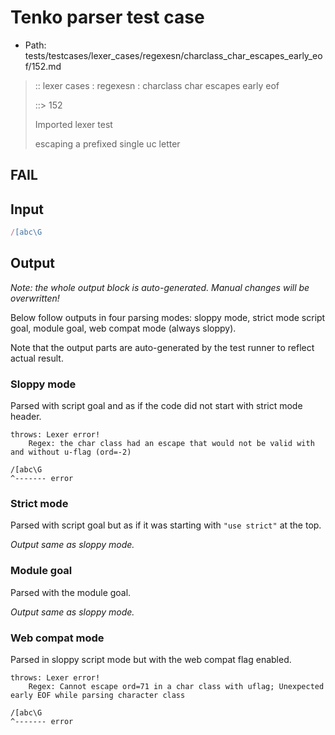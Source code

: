 # Tenko parser test case

- Path: tests/testcases/lexer_cases/regexesn/charclass_char_escapes_early_eof/152.md

> :: lexer cases : regexesn : charclass char escapes early eof
>
> ::> 152
>
> Imported lexer test
>
> escaping a prefixed single uc letter

## FAIL

## Input

`````js
/[abc\G
`````

## Output

_Note: the whole output block is auto-generated. Manual changes will be overwritten!_

Below follow outputs in four parsing modes: sloppy mode, strict mode script goal, module goal, web compat mode (always sloppy).

Note that the output parts are auto-generated by the test runner to reflect actual result.

### Sloppy mode

Parsed with script goal and as if the code did not start with strict mode header.

`````
throws: Lexer error!
    Regex: the char class had an escape that would not be valid with and without u-flag (ord=-2)

/[abc\G
^------- error
`````

### Strict mode

Parsed with script goal but as if it was starting with `"use strict"` at the top.

_Output same as sloppy mode._

### Module goal

Parsed with the module goal.

_Output same as sloppy mode._

### Web compat mode

Parsed in sloppy script mode but with the web compat flag enabled.

`````
throws: Lexer error!
    Regex: Cannot escape ord=71 in a char class with uflag; Unexpected early EOF while parsing character class

/[abc\G
^------- error
`````

